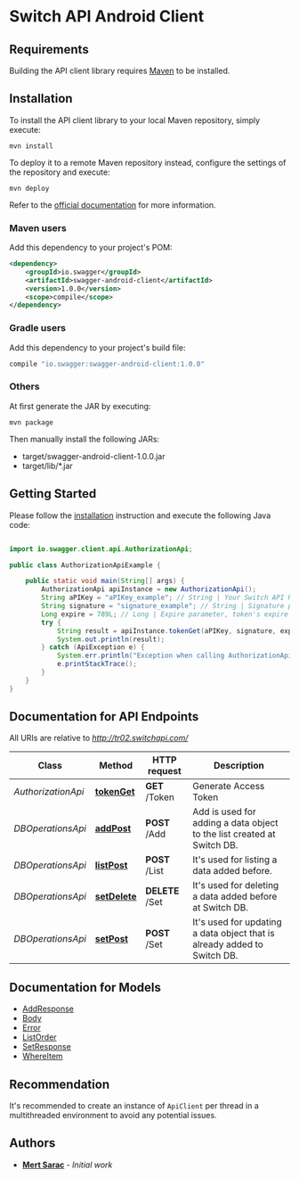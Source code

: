 # Switch API Android Client

## Requirements

Building the API client library requires [Maven](https://maven.apache.org/) to be installed.

## Installation

To install the API client library to your local Maven repository, simply execute:

```shell
mvn install
```

To deploy it to a remote Maven repository instead, configure the settings of the repository and execute:

```shell
mvn deploy
```

Refer to the [official documentation](https://maven.apache.org/plugins/maven-deploy-plugin/usage.html) for more information.

### Maven users

Add this dependency to your project's POM:

```xml
<dependency>
    <groupId>io.swagger</groupId>
    <artifactId>swagger-android-client</artifactId>
    <version>1.0.0</version>
    <scope>compile</scope>
</dependency>
```

### Gradle users

Add this dependency to your project's build file:

```groovy
compile "io.swagger:swagger-android-client:1.0.0"
```

### Others

At first generate the JAR by executing:

    mvn package

Then manually install the following JARs:

* target/swagger-android-client-1.0.0.jar
* target/lib/*.jar

## Getting Started

Please follow the [installation](#installation) instruction and execute the following Java code:

```java

import io.swagger.client.api.AuthorizationApi;

public class AuthorizationApiExample {

    public static void main(String[] args) {
        AuthorizationApi apiInstance = new AuthorizationApi();
        String aPIKey = "aPIKey_example"; // String | Your Switch API Key.
        String signature = "signature_example"; // String | Signature parameter is generated as md5(APISecret + ExpireTimestamp) format.
        Long expire = 789L; // Long | Expire parameter, token's expire date and time information must be proper to ISO 8601 standarts and Unix Time format with msec information.
        try {
            String result = apiInstance.tokenGet(aPIKey, signature, expire);
            System.out.println(result);
        } catch (ApiException e) {
            System.err.println("Exception when calling AuthorizationApi#tokenGet");
            e.printStackTrace();
        }
    }
}

```

## Documentation for API Endpoints

All URIs are relative to *http://tr02.switchapi.com/*

Class | Method | HTTP request | Description
------------ | ------------- | ------------- | -------------
*AuthorizationApi* | [**tokenGet**](docs/AuthorizationApi.md#tokenGet) | **GET** /Token | Generate Access Token
*DBOperationsApi* | [**addPost**](docs/DBOperationsApi.md#addPost) | **POST** /Add | Add is used for adding a data object to the list created at Switch DB.
*DBOperationsApi* | [**listPost**](docs/DBOperationsApi.md#listPost) | **POST** /List | It&#39;s used for listing a data added before.
*DBOperationsApi* | [**setDelete**](docs/DBOperationsApi.md#setDelete) | **DELETE** /Set | It&#39;s used for deleting a data added before at Switch DB.
*DBOperationsApi* | [**setPost**](docs/DBOperationsApi.md#setPost) | **POST** /Set | It&#39;s used for updating a data object that is already added to Switch DB.


## Documentation for Models

 - [AddResponse](docs/AddResponse.md)
 - [Body](docs/Body.md)
 - [Error](docs/Error.md)
 - [ListOrder](docs/ListOrder.md)
 - [SetResponse](docs/SetResponse.md)
 - [WhereItem](docs/WhereItem.md)


## Recommendation

It's recommended to create an instance of `ApiClient` per thread in a multithreaded environment to avoid any potential issues.

## Authors

* **[Mert Sarac](https://github.com/saracmert)** - *Initial work*